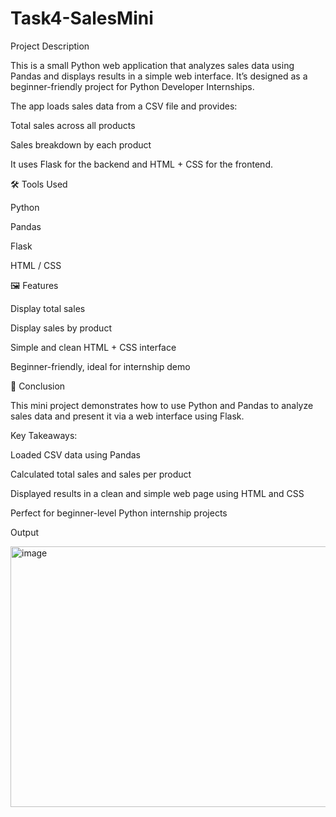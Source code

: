 # Task4-SalesMini
Project Description

This is a small Python web application that analyzes sales data using Pandas and displays results in a simple web interface. It’s designed as a beginner-friendly project for Python Developer Internships.

The app loads sales data from a CSV file and provides:

Total sales across all products

Sales breakdown by each product

It uses Flask for the backend and HTML + CSS for the frontend.

🛠 Tools Used

Python

Pandas

Flask

HTML / CSS

🖼 Features

Display total sales

Display sales by product

Simple and clean HTML + CSS interface

Beginner-friendly, ideal for internship demo

🔹 Conclusion

This mini project demonstrates how to use Python and Pandas to analyze sales data and present it via a web interface using Flask.

Key Takeaways:

Loaded CSV data using Pandas

Calculated total sales and sales per product

Displayed results in a clean and simple web page using HTML and CSS

Perfect for beginner-level Python internship projects

 Output

<img width="878" height="417" alt="image" src="https://github.com/user-attachments/assets/574c233c-d131-43cc-ae13-afea10e35e3d" />
